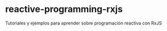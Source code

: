 # reactive-programming-rxjs
Tutoriales y ejemplos para aprender sobre programación reactiva con RxJS
